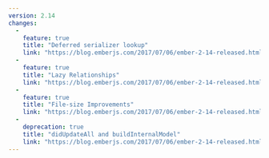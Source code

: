```yaml
---
version: 2.14
changes:
  -
    feature: true
    title: "Deferred serializer lookup"
    link: "https://blog.emberjs.com/2017/07/06/ember-2-14-released.html"
  -
    feature: true
    title: "Lazy Relationships"
    link: "https://blog.emberjs.com/2017/07/06/ember-2-14-released.html"
  -
    feature: true
    title: "File-size Improvements"
    link: "https://blog.emberjs.com/2017/07/06/ember-2-14-released.html"
  -
    deprecation: true
    title: "didUpdateAll and buildInternalModel"
    link: "https://blog.emberjs.com/2017/07/06/ember-2-14-released.html"
---
```


